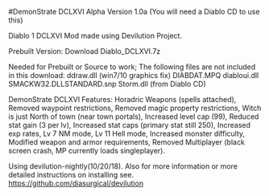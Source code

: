 #DemonStrate DCLXVI
Alpha Version 1.0a (You will need a Diablo CD to use this)

Diablo 1 DCLXVI Mod made using Devilution Project.

Prebuilt Version: Download Diablo_DCLXVI.7z

Needed for Prebuilt or Source to work; 
The following files are not included in this download: 
ddraw.dll (win7/10 graphics fix) 
DIABDAT.MPQ diabloui.dll SMACKW32.DLLSTANDARD.snp Storm.dll (from Diablo CD)

DemonStrate DCLXVI Features: 
Horadric Weapons (spells attached), 
Removed waypoint restrictions, 
Removed magic property restrictions, 
Witch is just North of town (near town portals), 
Increased level cap (99), 
Reduced stat gain (3 per lv), 
Increased stat caps (primary stat still 250), 
Increased exp rates, 
Lv 7 NM mode, 
Lv 11 Hell mode, 
Increased monster difficulty, 
Modified weapon and armor requirements, 
Removed Multiplayer (black screen crash, MP currently loads singleplayer).

Using devilution-nightly(10/20/18). Also for more information or more detailed instructions on installing see. https://github.com/diasurgical/devilution